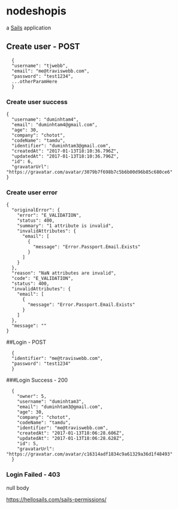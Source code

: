 # nodeshopis

a [Sails](http://sailsjs.org) application


## Create user - POST
```
  {
  "username": "tjwebb",
  "email": "me@traviswebb.com",
  "password": "test1234",
  ...otherParamHere
  }
```

### Create user success
```
{
  "username": "duminhtam4",
  "email": "duminhtam4@gmail.com",
  "age": 30,
  "company": "chotot",
  "codeName": "tamdu",
  "identifier": "duminhtam3@gmail.com",
  "createdAt": "2017-01-13T18:10:36.796Z",
  "updatedAt": "2017-01-13T18:10:36.796Z",
  "id": 6,
  "gravatarUrl": "https://gravatar.com/avatar/3079b7f698b7c5b6b00d96b85c680ce6"
}
```

### Create user error
```
{
  "originalError": {
    "error": "E_VALIDATION",
    "status": 400,
    "summary": "1 attribute is invalid",
    "invalidAttributes": {
      "email": [
        {
          "message": "Error.Passport.Email.Exists"
        }
      ]
    }
  },
  "reason": "NaN attributes are invalid",
  "code": "E_VALIDATION",
  "status": 400,
  "invalidAttributes": {
    "email": [
      {
        "message": "Error.Passport.Email.Exists"
      }
    ]
  },
  "message": ""
}
```

##Login - POST
```
  {
  "identifier": "me@traviswebb.com",
  "password": "test1234"
  }
```
###Login Success - 200
```
  {
    "owner": 5,
    "username": "duminhtam3",
    "email": "duminhtam3@gmail.com",
    "age": 30,
    "company": "chotot",
    "codeName": "tamdu",
    "identifier": "me@traviswebb.com",
    "createdAt": "2017-01-13T18:06:28.606Z",
    "updatedAt": "2017-01-13T18:06:28.628Z",
    "id": 5,
    "gravatarUrl": "https://gravatar.com/avatar/c16314adf1834c9a61329a36d1f48493"
  }
```
### Login Failed - 403
null body

https://hellosails.com/sails-permissions/
